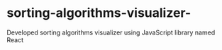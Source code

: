 # sorting-algorithms-visualizer-
Developed  sorting algorithms visualizer using JavaScript library named React
